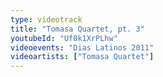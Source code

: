 ```yaml
---
type: videotrack
title: "Tomasa Quartet, pt. 3"
youtubeId: "Uf0k1XrPLhw"
videoevents: "Dias Latinos 2011"
videoartists: ["Tomasa Quartet"]
---
```

